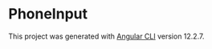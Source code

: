 # PhoneInput

This project was generated with [Angular CLI](https://github.com/angular/angular-cli) version 12.2.7.
